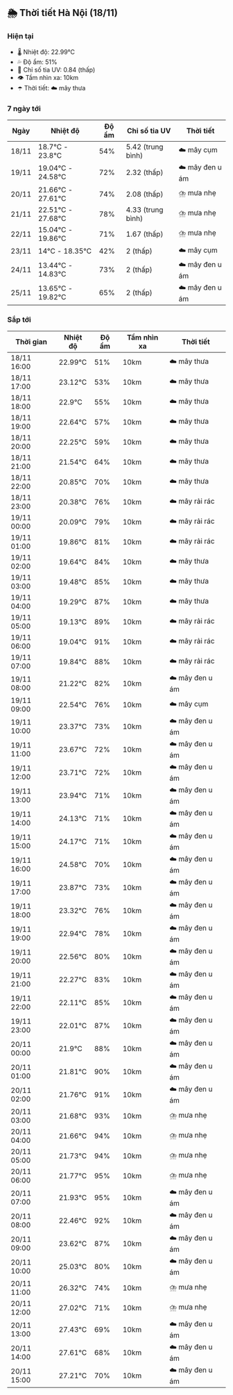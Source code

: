 ## 🌦️ Thời tiết Hà Nội (18/11)

### Hiện tại

- 🌡️ Nhiệt độ: 22.99℃
- 💦 Độ ẩm: 51%
- 🌟 Chỉ số tia UV: 0.84 (thấp)
- 👁️ Tầm nhìn xa: 10km
- ☂️ Thời tiết: ☁️ mây thưa

### 7 ngày tới

| Ngày | Nhiệt độ | Độ ẩm | Chỉ số tia UV | Thời tiết |
| --- | --- | --- | --- | --- |
| 18/11 | 18.7℃ - 23.8℃ | 54% | 5.42 (trung bình) | ☁️ mây cụm |
| 19/11 | 19.04℃ - 24.58℃ | 72% | 2.32 (thấp) | ☁️ mây đen u ám |
| 20/11 | 21.66℃ - 27.61℃ | 74% | 2.08 (thấp) | ⛈️ mưa nhẹ |
| 21/11 | 22.51℃ - 27.68℃ | 78% | 4.33 (trung bình) | ⛈️ mưa nhẹ |
| 22/11 | 15.04℃ - 19.86℃ | 71% | 1.67 (thấp) | ⛈️ mưa nhẹ |
| 23/11 | 14℃ - 18.35℃ | 42% | 2 (thấp) | ☁️ mây cụm |
| 24/11 | 13.44℃ - 14.83℃ | 73% | 2 (thấp) | ☁️ mây đen u ám |
| 25/11 | 13.65℃ - 19.82℃ | 65% | 2 (thấp) | ☁️ mây đen u ám |

### Sắp tới

| Thời gian | Nhiệt độ | Độ ẩm | Tầm nhìn xa | Thời tiết |
| --- | --- | --- | --- | --- |
| 18/11 16:00 | 22.99℃ | 51% | 10km | ☁️ mây thưa |
| 18/11 17:00 | 23.12℃ | 53% | 10km | ☁️ mây thưa |
| 18/11 18:00 | 22.9℃ | 55% | 10km | ☁️ mây thưa |
| 18/11 19:00 | 22.64℃ | 57% | 10km | ☁️ mây thưa |
| 18/11 20:00 | 22.25℃ | 59% | 10km | ☁️ mây thưa |
| 18/11 21:00 | 21.54℃ | 64% | 10km | ☁️ mây thưa |
| 18/11 22:00 | 20.85℃ | 70% | 10km | ☁️ mây thưa |
| 18/11 23:00 | 20.38℃ | 76% | 10km | ☁️ mây rải rác |
| 19/11 00:00 | 20.09℃ | 79% | 10km | ☁️ mây rải rác |
| 19/11 01:00 | 19.86℃ | 81% | 10km | ☁️ mây rải rác |
| 19/11 02:00 | 19.64℃ | 84% | 10km | ☁️ mây thưa |
| 19/11 03:00 | 19.48℃ | 85% | 10km | ☁️ mây thưa |
| 19/11 04:00 | 19.29℃ | 87% | 10km | ☁️ mây thưa |
| 19/11 05:00 | 19.13℃ | 89% | 10km | ☁️ mây rải rác |
| 19/11 06:00 | 19.04℃ | 91% | 10km | ☁️ mây rải rác |
| 19/11 07:00 | 19.84℃ | 88% | 10km | ☁️ mây rải rác |
| 19/11 08:00 | 21.22℃ | 82% | 10km | ☁️ mây đen u ám |
| 19/11 09:00 | 22.54℃ | 76% | 10km | ☁️ mây cụm |
| 19/11 10:00 | 23.37℃ | 73% | 10km | ☁️ mây đen u ám |
| 19/11 11:00 | 23.67℃ | 72% | 10km | ☁️ mây đen u ám |
| 19/11 12:00 | 23.71℃ | 72% | 10km | ☁️ mây đen u ám |
| 19/11 13:00 | 23.94℃ | 71% | 10km | ☁️ mây đen u ám |
| 19/11 14:00 | 24.13℃ | 71% | 10km | ☁️ mây đen u ám |
| 19/11 15:00 | 24.17℃ | 71% | 10km | ☁️ mây đen u ám |
| 19/11 16:00 | 24.58℃ | 70% | 10km | ☁️ mây đen u ám |
| 19/11 17:00 | 23.87℃ | 73% | 10km | ☁️ mây đen u ám |
| 19/11 18:00 | 23.32℃ | 76% | 10km | ☁️ mây đen u ám |
| 19/11 19:00 | 22.94℃ | 78% | 10km | ☁️ mây đen u ám |
| 19/11 20:00 | 22.56℃ | 80% | 10km | ☁️ mây đen u ám |
| 19/11 21:00 | 22.27℃ | 83% | 10km | ☁️ mây đen u ám |
| 19/11 22:00 | 22.11℃ | 85% | 10km | ☁️ mây đen u ám |
| 19/11 23:00 | 22.01℃ | 87% | 10km | ☁️ mây đen u ám |
| 20/11 00:00 | 21.9℃ | 88% | 10km | ☁️ mây đen u ám |
| 20/11 01:00 | 21.81℃ | 90% | 10km | ☁️ mây đen u ám |
| 20/11 02:00 | 21.76℃ | 91% | 10km | ☁️ mây đen u ám |
| 20/11 03:00 | 21.68℃ | 93% | 10km | ⛈️ mưa nhẹ |
| 20/11 04:00 | 21.66℃ | 94% | 10km | ⛈️ mưa nhẹ |
| 20/11 05:00 | 21.73℃ | 94% | 10km | ⛈️ mưa nhẹ |
| 20/11 06:00 | 21.77℃ | 95% | 10km | ⛈️ mưa nhẹ |
| 20/11 07:00 | 21.93℃ | 95% | 10km | ☁️ mây đen u ám |
| 20/11 08:00 | 22.46℃ | 92% | 10km | ☁️ mây đen u ám |
| 20/11 09:00 | 23.62℃ | 87% | 10km | ☁️ mây đen u ám |
| 20/11 10:00 | 25.03℃ | 80% | 10km | ☁️ mây đen u ám |
| 20/11 11:00 | 26.32℃ | 74% | 10km | ⛈️ mưa nhẹ |
| 20/11 12:00 | 27.02℃ | 71% | 10km | ⛈️ mưa nhẹ |
| 20/11 13:00 | 27.43℃ | 69% | 10km | ☁️ mây đen u ám |
| 20/11 14:00 | 27.61℃ | 68% | 10km | ☁️ mây đen u ám |
| 20/11 15:00 | 27.21℃ | 70% | 10km | ☁️ mây đen u ám |
